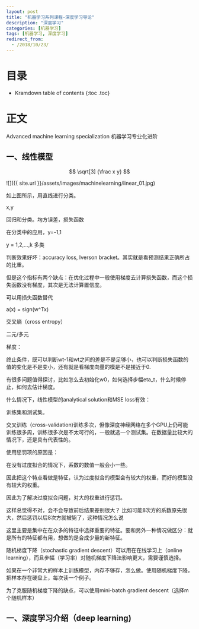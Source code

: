 ```yaml
---
layout: post
title: "机器学习系列课程-深度学习导论"
description: "深度学习"
categories: [机器学习]
tags: [机器学习, 深度学习]
redirect_from:
  - /2018/10/23/
---
```


# 目录

* Kramdown table of contents
{:toc .toc}

# 正文

Advanced machine learning specialization 机器学习专业化进阶

## 一、线性模型

$$ \sqrt[3] {\frac x y} $$

![]({{ site.url }}/assets/images/machinelearning/linear_01.jpg)

如上图所示，用直线进行分类。

x,y

回归和分类。均方误差，损失函数

在分类中的应用，y=-1,1

y = 1,2,...,k 多类

判断效果好坏：accuracy loss, Iverson bracket。其实就是看预测结果正确所占的比重。

但是这个指标有两个缺点：在优化过程中一般使用梯度去计算损失函数，而这个损失函数没有梯度，其次是无法计算置信度。

可以用损失函数替代 

a(x) = sign(w^Tx)

交叉熵（cross entropy）

二元/多元

梯度：

终止条件，既可以判断wt-1和wt之间的差是不是足够小，也可以判断损失函数的值的变化是不是变小，还有就是看梯度向量的模是不是接近于0.

有很多问题值得探讨，比如怎么去初始化w0，如何选择步幅eta_t，什么时候停止，如何去估计梯度。

什么情况下，线性模型的analytical solution和MSE loss有效：

训练集和测试集。

交叉训练（cross-validation)训练多次，但像深度神经网络在多个GPU上仍可能训练很多周，训练很多次是不太可行的，一般就选一个测试集。在数据量比较大的情况下，还是具有代表性的。

使用惩罚项的原因是：

在没有过度拟合的情况下，系数的数值一般会小一些。

因此把这个特点看做是特征，认为过度拟合的模型会有较大的权重，而好的模型没有较大的权重。

因此为了解决过度拟合问题，对大的权重进行惩罚。

这样总觉得不对，会不会导致前后结果差别很大？ 比如可能8次方的系数原先很大，然后惩罚以后8次方就被毙了，这种情况怎么说

这里主要是集中在在众多的特征中选择重要的特征。要和另外一种情况做区分：就是所有的特征都有用，想做的是合成少量的新特征。

随机梯度下降（stochastic gradient descent）可以用在在线学习上（online learning），而且步幅（学习率）对随机梯度下降法影响更大，需要谨慎选择。

如果在一个非常大的样本上训练模型，内存不够存，怎么做。使用随机梯度下降，把样本存在硬盘上，每次读一个例子。

为了克服随机梯度下降的缺点，可以使用mini-batch gradient descent（选择m个随机样本）

## 一、深度学习介绍（deep learning)